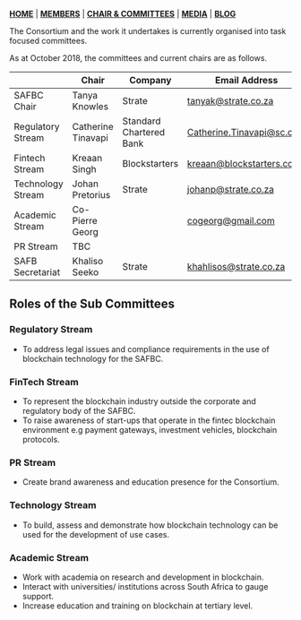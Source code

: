 [**HOME**](https://springblock.github.io/website/) | [**MEMBERS**](https://springblock.github.io/website/members/) | [**CHAIR & COMMITTEES**](https://springblock.github.io/website/committees/) | [**MEDIA**](https://springblock.github.io/website/media/) | [**BLOG**](https://springblock.github.io/website/blog/)

The Consortium and the work it undertakes is currently organised into task focused committees. 

As at October 2018, the committees and current chairs are as follows.

| | Chair | Company | Email Address
|-|-------|---------|--------------
| SAFBC Chair | Tanya Knowles | Strate | tanyak@strate.co.za
| Regulatory Stream | Catherine Tinavapi | Standard Chartered Bank | Catherine.Tinavapi@sc.com
| Fintech Stream | Kreaan Singh | Blockstarters | kreaan@blockstarters.com 
| Technology Stream | Johan Pretorius | Strate | johanp@strate.co.za
| Academic Stream | Co-Pierre Georg | | cogeorg@gmail.com 
| PR Stream | TBC | | |
| SAFB Secretariat | Khaliso Seeko | Strate | khahlisos@strate.co.za

## Roles of the Sub Committees

### Regulatory Stream

  * To address legal issues and compliance requirements in the use of blockchain technology for the SAFBC.

### FinTech Stream

  * To represent the blockchain industry outside the corporate and regulatory body of the SAFBC.
  * To raise awareness of start-ups that operate in the fintec blockchain environment e.g payment gateways, investment vehicles, blockchain protocols.

### PR Stream

  * Create brand awareness and education presence for the Consortium.

### Technology Stream

  * To build, assess and demonstrate how blockchain technology can be used for the development of use cases.

### Academic Stream

  * Work with academia on research and  development in blockchain.
  * Interact with universities/ institutions across South Africa to gauge support.
  * Increase education and training on blockchain at tertiary level.
